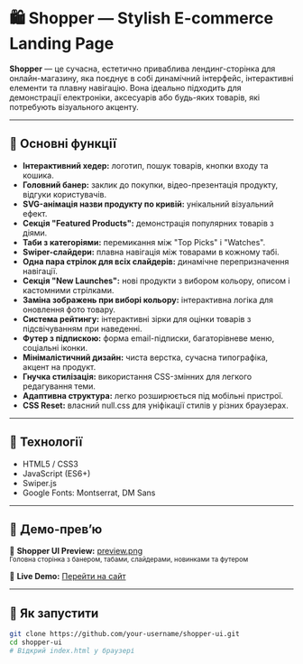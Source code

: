 # 🛍️ Shopper — Stylish E-commerce Landing Page

**Shopper** — це сучасна, естетично приваблива лендинг-сторінка для онлайн-магазину, яка поєднує в собі динамічний інтерфейс, інтерактивні елементи та плавну навігацію. Вона ідеально підходить для демонстрації електроніки, аксесуарів або будь-яких товарів, які потребують візуального акценту.

---

## 🔧 Основні функції

- **Інтерактивний хедер:** логотип, пошук товарів, кнопки входу та кошика.
- **Головний банер:** заклик до покупки, відео-презентація продукту, відгуки користувачів.
- **SVG-анімація назви продукту по кривій:** унікальний візуальний ефект.
- **Секція "Featured Products":** демонстрація популярних товарів з діями.
- **Таби з категоріями:** перемикання між "Top Picks" і "Watches".
- **Swiper-слайдери:** плавна навігація між товарами в кожному табі.
- **Одна пара стрілок для всіх слайдерів:** динамічне перепризначення навігації.
- **Секція "New Launches":** нові продукти з вибором кольору, описом і кастомними стрілками.
- **Заміна зображень при виборі кольору:** інтерактивна логіка для оновлення фото товару.
- **Система рейтингу:** інтерактивні зірки для оцінки товарів з підсвічуванням при наведенні.
- **Футер з підпискою:** форма email-підписки, багаторівневе меню, соціальні іконки.
- **Мінімалістичний дизайн:** чиста верстка, сучасна типографіка, акцент на продукт.
- **Гнучка стилізація:** використання CSS-змінних для легкого редагування теми.
- **Адаптивна структура:** легко розширюється під мобільні пристрої.
- **CSS Reset:** власний null.css для уніфікації стилів у різних браузерах.

---

## 🧰 Технології

- HTML5 / CSS3
- JavaScript (ES6+)
- Swiper.js
- Google Fonts: Montserrat, DM Sans

---

## 📸 Демо-прев’ю
 
🔗 **Shopper UI Preview:** <a href="preview.png" target="_blank">preview.png</a><br/>
<sub>Головна сторінка з банером, табами, слайдерами, новинками та футером</sub>

🔗 **Live Demo:** [Перейти на сайт](https://your-username.github.io/shopper-ui)

---

## 🚀 Як запустити

```bash
git clone https://github.com/your-username/shopper-ui.git
cd shopper-ui
# Відкрий index.html у браузері
